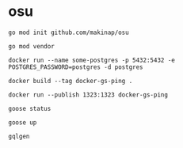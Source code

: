 osu
===
`go mod init github.com/makinap/osu`

`go mod vendor`

`docker run --name some-postgres -p 5432:5432 -e POSTGRES_PASSWORD=postgres -d postgres`

`docker build --tag docker-gs-ping .`

`docker run --publish 1323:1323 docker-gs-ping`

`goose status`

`goose up`

`gqlgen`

